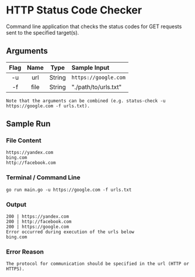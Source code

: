 # HTTP Status Code Checker

Command line application that checks the status codes for GET requests sent to the specified target(s).

## Arguments

| Flag    | Name  | Type   | Sample Input            |
| :-----: |:-----:|:------:|:----------------------- |
| -u      | url   | String |`https://google.com`     |
| -f      | file  | String |"./path/to/urls.txt"     |
```
Note that the arguments can be combined (e.g. status-check -u https://google.com -f urls.txt).
```
## Sample Run

### File Content
```
https://yandex.com
bing.com
http://facebook.com
```
### Terminal / Command Line
```
go run main.go -u https://google.com -f urls.txt
```
### Output
```
200 | https://yandex.com
200 | http://facebook.com
200 | https://google.com
Error occurred during execution of the urls below
bing.com
```
### Error Reason
```
The protocol for communication should be specified in the url (HTTP or HTTPS).
```

